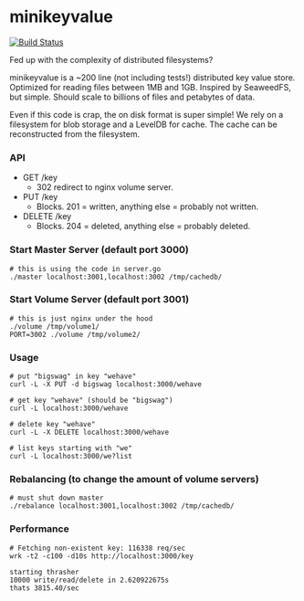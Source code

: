 # minikeyvalue

[![Build Status](https://travis-ci.org/geohot/minikeyvalue.svg?branch=master)](https://travis-ci.org/geohot/minikeyvalue)

Fed up with the complexity of distributed filesystems?

minikeyvalue is a ~200 line (not including tests!) distributed key value store. Optimized for reading files between 1MB and 1GB. Inspired by SeaweedFS, but simple. Should scale to billions of files and petabytes of data.

Even if this code is crap, the on disk format is super simple! We rely on a filesystem for blob storage and a LevelDB for cache. The cache can be reconstructed from the filesystem.

### API

- GET /key
  - 302 redirect to nginx volume server.
- PUT /key
  - Blocks. 201 = written, anything else = probably not written.
- DELETE /key
  - Blocks. 204 = deleted, anything else = probably deleted.

### Start Master Server (default port 3000)

```
# this is using the code in server.go
./master localhost:3001,localhost:3002 /tmp/cachedb/
```

### Start Volume Server (default port 3001)

```
# this is just nginx under the hood
./volume /tmp/volume1/
PORT=3002 ./volume /tmp/volume2/
```

### Usage

```
# put "bigswag" in key "wehave"
curl -L -X PUT -d bigswag localhost:3000/wehave

# get key "wehave" (should be "bigswag")
curl -L localhost:3000/wehave

# delete key "wehave"
curl -L -X DELETE localhost:3000/wehave

# list keys starting with "we"
curl -L localhost:3000/we?list
```

### Rebalancing (to change the amount of volume servers)

```
# must shut down master
./rebalance localhost:3001,localhost:3002 /tmp/cachedb/
```


### Performance

```
# Fetching non-existent key: 116338 req/sec
wrk -t2 -c100 -d10s http://localhost:3000/key

starting thrasher
10000 write/read/delete in 2.620922675s
thats 3815.40/sec
```

